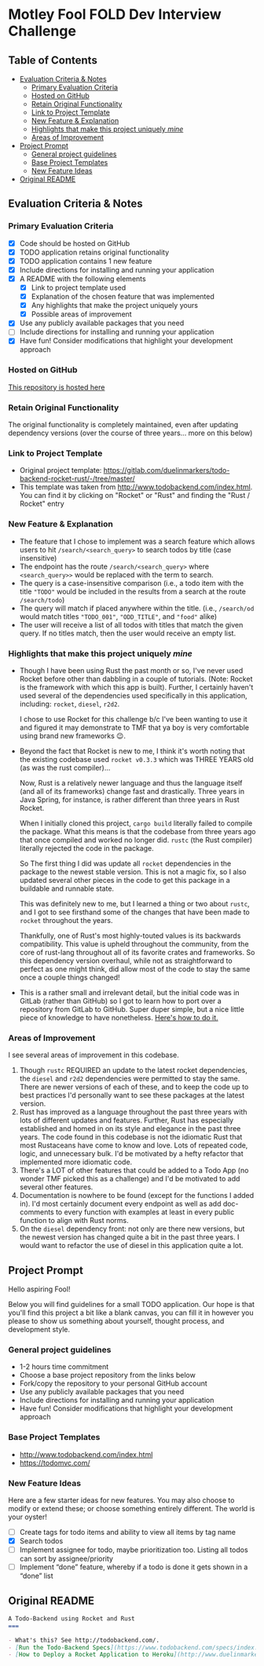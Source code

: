 # Motley Fool FOLD Dev Interview Challenge <!-- omit in toc -->

## Table of Contents <!-- omit in toc -->

- [Evaluation Criteria & Notes](#evaluation-criteria--notes)
  - [Primary Evaluation Criteria](#primary-evaluation-criteria)
  - [Hosted on GitHub](#hosted-on-github)
  - [Retain Original Functionality](#retain-original-functionality)
  - [Link to Project Template](#link-to-project-template)
  - [New Feature & Explanation](#new-feature--explanation)
  - [Highlights that make this project uniquely *mine*](#highlights-that-make-this-project-uniquely-mine)
  - [Areas of Improvement](#areas-of-improvement)
- [Project Prompt](#project-prompt)
  - [General project guidelines](#general-project-guidelines)
  - [Base Project Templates](#base-project-templates)
  - [New Feature Ideas](#new-feature-ideas)
- [Original README](#original-readme)

## Evaluation Criteria & Notes

### Primary Evaluation Criteria

- [x] Code should be hosted on GitHub
- [x] TODO application retains original functionality
- [x] TODO application contains 1 new feature
- [x] Include directions for installing and running your application
- [x] A README with the following elements
  - [x] Link to project template used
  - [x] Explanation of the chosen feature that was implemented
  - [x] Any highlights that make the project uniquely yours
  - [x] Possible areas of improvement
- [x] Use any publicly available packages that you need
- [ ] Include directions for installing and running your application
- [x] Have fun! Consider modifications that highlight your development approach

### Hosted on GitHub

[This repository is hosted here](https://github.com/chazkiker2/motley-fold-todo-app)

### Retain Original Functionality

The original functionality is completely maintained, even after updating dependency versions (over the course of three years... more on this below)

### Link to Project Template

- Original project template: <https://gitlab.com/duelinmarkers/todo-backend-rocket-rust/-/tree/master/>
- This template was taken from <http://www.todobackend.com/index.html>. You can find it by clicking on "Rocket" or "Rust" and finding the "Rust / Rocket" entry

### New Feature & Explanation

- The feature that I chose to implement was a search feature which allows users to hit `/search/<search_query>` to search todos by title (case insensitive)
- The endpoint has the route `/search/<search_query>` where `<search_query>>` would be replaced with the term to search.
- The query is a case-insensitive comparison (i.e., a todo item with the title `"TODO"` would be included in the results from a search at the route `/search/todo`)
- The query will match if placed anywhere within the title. (i.e., `/search/od` would match titles `"TODO_001"`, `"ODD_TITLE"`, and `"food"` alike)
- The user will receive a list of all todos with titles that match the given query. If no titles match, then the user would receive an empty list.

### Highlights that make this project uniquely *mine*

- Though I have been using Rust the past month or so, I've never used Rocket before other than dabbling in a couple of tutorials. (Note: Rocket is the framework with which this app is built). Further, I certainly haven't used several of the dependencies used specifically in this application, including: `rocket`, `diesel`, `r2d2`.

  I chose to use Rocket for this challenge b/c I've been wanting to use it and figured it may demonstrate to TMF that ya boy is very comfortable using brand new frameworks :wink:.

- Beyond the fact that Rocket is new to me, I think it's worth noting that the existing codebase used `rocket v0.3.3` which was THREE YEARS old (as was the rust compiler)...

  Now, Rust is a relatively newer language and thus the language itself (and all of its frameworks) change fast and drastically. Three years in Java Spring, for instance, is rather different than three years in Rust Rocket.

  When I initially cloned this project, `cargo build` literally failed to compile the package. What this means is that the codebase from three years ago that once compiled and worked no longer did. `rustc` (the Rust compiler) literally rejected the code in the package.

  So The first thing I did was update all `rocket` dependencies in the package to the newest stable version. This is not a magic fix, so I also updated several other pieces in the code to get this package in a buildable and runnable state.

  This was definitely new to me, but I learned a thing or two about `rustc`, and I got to see firsthand some of the changes that have been made to `rocket` throughout the years.

  Thankfully, one of Rust's most highly-touted values is its backwards compatibility. This value is upheld throughout the community, from the core of rust-lang throughout all of its favorite crates and frameworks. So this dependency version overhaul, while not as straightforward to perfect as one might think, did allow most of the code to stay the same once a couple things changed!

- This is a rather small and irrelevant detail, but the initial code was in GitLab (rather than GitHub) so I got to learn how to port over a repository from GitLab to GitHub. Super duper simple, but a nice little piece of knowledge to have nonetheless. [Here's how to do it.](https://stackoverflow.com/questions/22265837/transfer-git-repositories-from-gitlab-to-github-can-we-how-to-and-pitfalls-i)

### Areas of Improvement

I see several areas of improvement in this codebase.

1. Though `rustc` REQUIRED an update to the latest rocket dependencies, the `diesel` and `r2d2` dependencies were permitted to stay the same. There are newer versions of each of these, and to keep the code up to best practices I'd personally want to see these packages at the latest version.
2. Rust has improved as a language throughout the past three years with lots of different updates and features. Further, Rust has especially established and homed in on its style and elegance in the past three years. The code found in this codebase is not the idiomatic Rust that most Rustaceans have come to know and love. Lots of repeated code, logic, and unnecessary bulk. I'd be motivated by a hefty refactor that implemented more idiomatic code.
3. There's a LOT of other features that could be added to a Todo App (no wonder TMF picked this as a challenge) and I'd be motivated to add several other features.
4. Documentation is nowhere to be found (except for the functions I added in). I'd most certainly document every endpoint as well as add doc-comments to every function with examples at least in every public function to align with Rust norms.
5. On the `diesel` dependency front: not only are there new versions, but the newest version has changed quite a bit in the past three years. I would want to refactor the use of diesel in this application quite a lot.

## Project Prompt

Hello aspiring Fool!

Below you will find guidelines for a small TODO application. Our hope is that you'll find this project a bit like a blank canvas, you can fill it in however you please to show us something about yourself, thought process, and development style.

### General project guidelines

- 1-2 hours time commitment
- Choose a base project repository from the links below
- Fork/copy the repository to your personal GitHub account
- Use any publicly available packages that you need
- Include directions for installing and running your application
- Have fun! Consider modifications that highlight your development approach

### Base Project Templates

- http://www.todobackend.com/index.html
- https://todomvc.com/

### New Feature Ideas

Here are a few starter ideas for new features. You may also choose to modify or extend these; or choose something entirely different. The world is your oyster!

- [ ] Create tags for todo items and ability to view all items by tag name
- [x] Search todos
- [ ] Implement assignee for todo, maybe prioritization too. Listing all todos can sort by assignee/priority
- [ ] Implement “done” feature, whereby if a todo is done it gets shown in a “done” list

## Original README

```md
A Todo-Backend using Rocket and Rust
===

- What's this? See http://todobackend.com/.
- [Run the Todo-Backend Specs](https://www.todobackend.com/specs/index.html?https://todo-backend-rocket-rust.herokuapp.com/) against this application
- [How to Deploy a Rocket Application to Heroku](http://www.duelinmarkers.com/2017/10/21/how-to-deploy-a-rocket-application-to-heroku.html)
```
